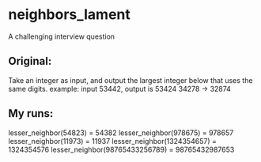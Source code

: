 # neighbors_lament
A challenging interview question

## Original:
Take an integer as input, and output the largest integer below that uses the same digits.
example: input 53442, output is 53424
34278 -> 32874

## My runs:
lesser_neighbor(54823) = 54382
lesser_neighbor(978675) = 978657
lesser_neighbor(11973) = 11937
lesser_neighbor(1324354657) = 1324354576
lesser_neighbor(98765433256789) = 98765432987653